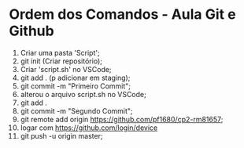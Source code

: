 # Ordem dos Comandos - Aula Git e Github

1.  Criar uma pasta 'Script';
2.  git init (Criar repositório);
3.  Criar 'script.sh' no VSCode;
4.  git add . (p adicionar em staging);
5.  git commit -m "Primeiro Commit";
6.  alterou o arquivo script.sh no VSCode;
7.  git add .
8.  git commit -m "Segundo Commit";
9.  git remote add origin https://github.com/pf1680/cp2-rm81657;
10. logar com https://github.com/login/device
11. git push -u origin master;